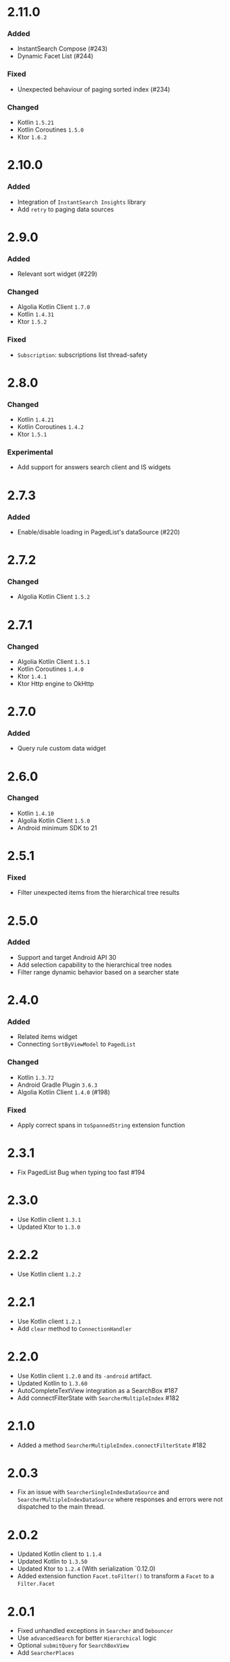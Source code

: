# 2.11.0

### Added
- InstantSearch Compose (#243)
- Dynamic Facet List (#244)

### Fixed
- Unexpected behaviour of paging sorted index (#234)

### Changed
- Kotlin `1.5.21`
- Kotlin Coroutines `1.5.0`
- Ktor `1.6.2`

# 2.10.0

### Added
- Integration of `InstantSearch Insights` library
- Add `retry` to paging data sources

# 2.9.0

### Added
- Relevant sort widget (#229)

### Changed
- Algolia Kotlin Client `1.7.0`
- Kotlin `1.4.31`
- Ktor `1.5.2`

### Fixed
- `Subscription`: subscriptions list thread-safety

# 2.8.0

### Changed
- Kotlin `1.4.21`
- Kotlin Coroutines `1.4.2`
- Ktor `1.5.1`

### Experimental
- Add support for answers search client and IS widgets

# 2.7.3

### Added
- Enable/disable loading in PagedList's dataSource (#220)

# 2.7.2

### Changed
- Algolia Kotlin Client `1.5.2`

# 2.7.1

### Changed
- Algolia Kotlin Client `1.5.1`
- Kotlin Coroutines `1.4.0`
- Ktor `1.4.1`
- Ktor Http engine to OkHttp

# 2.7.0

### Added
- Query rule custom data widget

# 2.6.0

### Changed
- Kotlin `1.4.10`
- Algolia Kotlin Client `1.5.0`
- Android minimum SDK to 21

# 2.5.1

### Fixed
- Filter unexpected items from the hierarchical tree results

# 2.5.0

### Added
- Support and target Android API 30
- Add selection capability to the hierarchical tree nodes
- Filter range dynamic behavior based on a searcher state

# 2.4.0

### Added
- Related items widget
- Connecting `SortByViewModel` to `PagedList`

### Changed
- Kotlin `1.3.72`
- Android Gradle Plugin `3.6.3`
- Algolia Kotlin Client `1.4.0` (#198)

### Fixed
- Apply correct spans in `toSpannedString` extension function

# 2.3.1

- Fix PagedList Bug when typing too fast #194

# 2.3.0

- Use Kotlin client `1.3.1`
- Updated Ktor to `1.3.0`

# 2.2.2

- Use Kotlin client `1.2.2`

# 2.2.1

- Use Kotlin client `1.2.1`
- Add `clear` method to `ConnectionHandler`

# 2.2.0

- Use Kotlin client `1.2.0` and its `-android` artifact.
- Updated Kotlin to `1.3.60`
- AutoCompleteTextView integration as a SearchBox #187
- Add connectFilterState with `SearcherMultipleIndex` #182

# 2.1.0

- Added a method `SearcherMultipleIndex.connectFilterState` #182

# 2.0.3

- Fix an issue with `SearcherSingleIndexDataSource` and `SearcherMultipleIndexDataSource` where responses and errors
were not dispatched to the main thread.

# 2.0.2

- Updated Kotlin client to `1.1.4`
- Updated Kotlin to `1.3.50`
- Updated Ktor to `1.2.4` (With serialization `0.12.0)
- Added extension function `Facet.toFilter()` to transform a `Facet` to a `Filter.Facet`

# 2.0.1

- Fixed unhandled exceptions in `Searcher` and `Debouncer`
- Use `advancedSearch` for better `Hierarchical` logic
- Optional `submitQuery` for `SearchBoxView`
- Add `SearcherPlaces`
